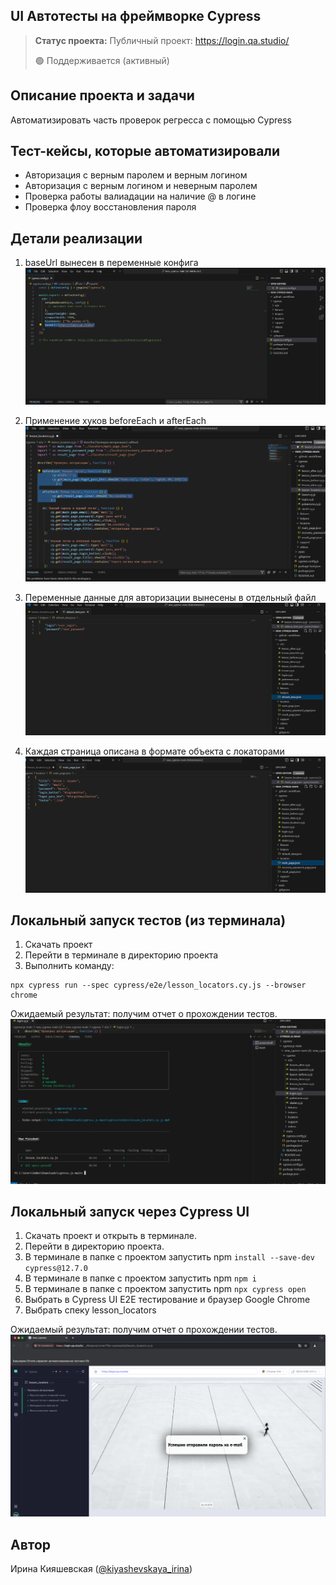<h2>UI Автотесты на фреймворке Cypress</h2>

> **Статус проекта:**
> Публичный проект: https://login.qa.studio/
> 
> 🟢 Поддерживается (активный) 

## Описание проекта и задачи
Автоматизировать часть проверок регресса с помощью Cypress

## Тест-кейсы, которые автоматизировали
* Авторизация с верным паролем и верным логином
* Авторизация c верным логином и неверным паролем
* Проверка работы валиадации на наличие @ в логине
* Проверка флоу восстановления пароля

## Детали реализации

1. baseUrl вынесен в переменные конфига
![image](https://raw.githubusercontent.com/irina-kiyashevskaya-qa/new_cypress/refs/heads/main/baseUrl.png.png)

2. Применение хуков beforeEach и afterEach
![image](https://raw.githubusercontent.com/irina-kiyashevskaya-qa/new_cypress/refs/heads/main/2.png.png)

3. Переменные данные для авторизации вынесены в отдельный файл
![image](https://raw.githubusercontent.com/irina-kiyashevskaya-qa/new_cypress/refs/heads/main/3.png.png)

4. Каждая страница описана в формате объекта с локаторами
![image](https://raw.githubusercontent.com/irina-kiyashevskaya-qa/new_cypress/refs/heads/main/locators.png.png)

## Локальный запуск тестов (из терминала)
1. Скачать проект
2. Перейти в терминале в директорию проекта
2. Выполнить команду:
```
npx cypress run --spec cypress/e2e/lesson_locators.cy.js --browser chrome
```
Ожидаемый результат: получим отчет о прохождении тестов.
![image](https://raw.githubusercontent.com/irina-kiyashevskaya-qa/new_cypress/refs/heads/main/5.png.png)


## Локальный запуск через Cypress UI
1. Скачать проект и открыть в терминале.
2. Перейти в директорию проекта.
3. В терминале в папке с проектом запустить npm `install --save-dev cypress@12.7.0`
4. В терминале в папке с проектом запустить npm `npm i`
5. В терминале в папке с проектом запустить npm `npx cypress open`
6. Выбрать в Cypress UI E2E тестирование и браузер Google Chrome
7. Выбрать спеку lesson_locators

Ожидаемый результат: получим отчет о прохождении тестов.
![image](https://raw.githubusercontent.com/irina-kiyashevskaya-qa/new_cypress/refs/heads/main/cypress.png.png)



## Автор
Ирина Кияшевская ([@kiyashevskaya_irina](https://t.me/kiyashevskaya_irina))
